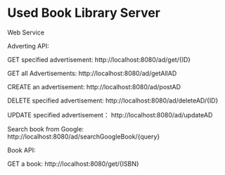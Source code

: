 # Used Book Library Server

Web Service

Adverting API:

GET specified advertisement: http://localhost:8080/ad/get/{ID}

GET all Advertisements: http://localhost:8080/ad/getAllAD

CREATE an advertisement: http://localhost:8080/ad/postAD

DELETE specified advertisement: http://localhost:8080/ad/deleteAD/{ID}

UPDATE specified advertisement： http://localhost:8080/ad/updateAD

Search book from Google: http://localhost:8080/ad/searchGoogleBook/{query}

Book API:

GET a book: http://localhost:8080/get/{ISBN}

